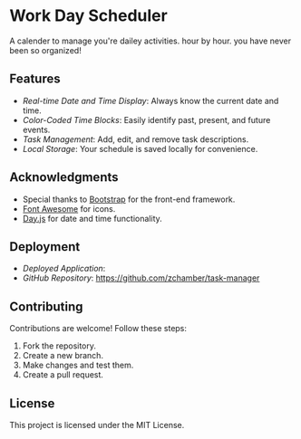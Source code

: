 # Work Day Scheduler

A calender to manage you're dailey activities. hour by hour. you have never been so organized!

## Features

- *Real-time Date and Time Display*: Always know the current date and time.
- *Color-Coded Time Blocks*: Easily identify past, present, and future events.
- *Task Management*: Add, edit, and remove task descriptions.
- *Local Storage*: Your schedule is saved locally for convenience.


## Acknowledgments

- Special thanks to [Bootstrap](https://getbootstrap.com/) for the front-end framework.
- [Font Awesome](https://fontawesome.com/) for icons.
- [Day.js](https://day.js.org/) for date and time functionality.

## Deployment

- *Deployed Application*: 
- *GitHub Repository*: https://github.com/zchamber/task-manager

## Contributing

Contributions are welcome! Follow these steps:

1. Fork the repository.
2. Create a new branch.
3. Make changes and test them.
4. Create a pull request.

## License

This project is licensed under the MIT License.
